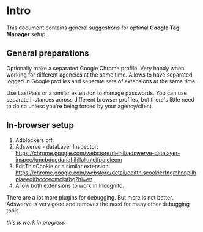 # Intro
This document contains general suggestions for optimal **Google Tag Manager** setup.

## General preparations
Optionally make a separated Google Chrome profile. 
Very handy when working for different agencies at the same time.
Allows to have separated logged in Google profiles and separate sets of extensions at the same time.

Use LastPass or a similar extension to manage passwords. You can use separate instances across different browser profiles, but there's little need to do so unless you're being forced by your agency/client.

## In-browser setup

1. Adblockers off.
2. Adswerve - dataLayer Inspector: https://chrome.google.com/webstore/detail/adswerve-datalayer-inspec/kmcbdogdandhihllalknlcjfpdjcleom
3. EditThisCookie or a similar extension: https://chrome.google.com/webstore/detail/editthiscookie/fngmhnnpilhplaeedifhccceomclgfbg?hl=en
4. Allow both extensions to work in Incognito.

There are a lot more plugins for debugging. But more is not better. Adswerve is very good and removes the need for many other debugging tools.


_this is work in progress_
